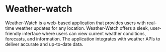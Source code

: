 # Weather-watch
Weather-Watch is a web-based application that provides users with real-time weather updates for any location. Weather-Watch offers a sleek, user-friendly interface where users can view current weather conditions, forecasts, and  information. The application integrates with weather APIs to deliver accurate and up-to-date data.

